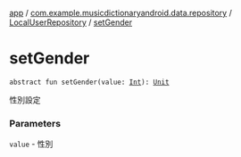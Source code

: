 [app](../../index.md) / [com.example.musicdictionaryandroid.data.repository](../index.md) / [LocalUserRepository](index.md) / [setGender](./set-gender.md)

# setGender

`abstract fun setGender(value: `[`Int`](https://kotlinlang.org/api/latest/jvm/stdlib/kotlin/-int/index.html)`): `[`Unit`](https://kotlinlang.org/api/latest/jvm/stdlib/kotlin/-unit/index.html)

性別設定

### Parameters

`value` - 性別